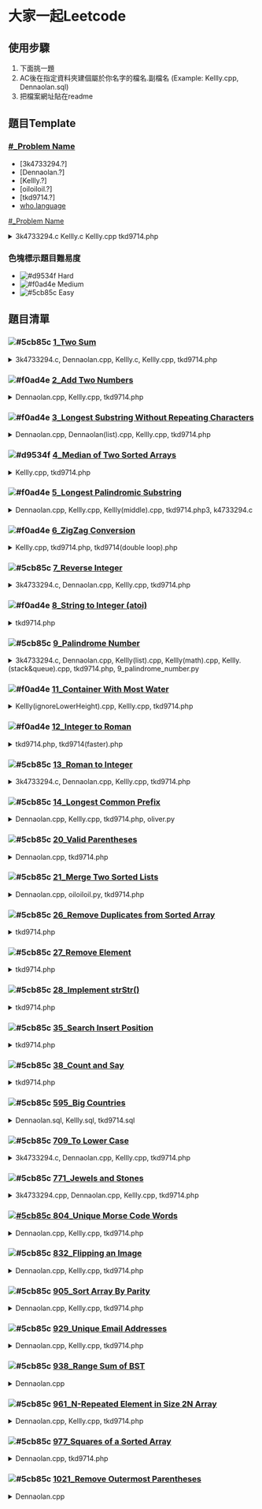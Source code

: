 # 大家一起Leetcode
## 使用步驟
1. 下面挑一題
2. AC後在指定資料夾建個屬於你名字的檔名.副檔名 (Example: Kellly.cpp, Dennaolan.sql)
3. 把檔案網址貼在readme

## 題目Template

### [#_Problem Name](problem.url/)
- [3k4733294.?]
- [Dennaolan.?]
- [Kellly.?]
- [oiloiloil.?]
- [tkd9714.?]
- [who.language](github.code.url/) 

[#_Problem Name](problem.url)
<details>
  <summary>3k4733294.c Kellly.c Kellly.cpp tkd9714.php</summary>

- [who.language](github.code.url/)
</details>

### 色塊標示題目難易度

- ![#d9534f](https://placehold.it/15/d9534f/000000?text=+) Hard
- ![#f0ad4e](https://placehold.it/15/f0ad4e/000000?text=+) Medium
- ![#5cb85c](https://placehold.it/15/5cb85c/000000?text=+) Easy

## 題目清單
### ![#5cb85c](https://placehold.it/15/5cb85c/000000?text=+) [1_Two Sum](https://leetcode.com/problems/two-sum/) 
<details>
	<summary>3k4733294.c, Dennaolan.cpp, Kellly.c, Kellly.cpp, tkd9714.php</summary>

- [3k4733294.c](https://github.com/housemeow/Leetcode/blob/master/1_Two%20Sum/3k4733294.c) 128 ms (**76.77%**), 7.5 MB (**82.55%**)
- [Dennaolan.cpp](https://github.com/housemeow/Leetcode/blob/master/1_Two%20Sum/Dennaolan.cpp) 148 ms (**24.97%**), 9.3 MB (**81.64%**)
- [Kellly.c](https://github.com/housemeow/Leetcode/blob/master/1_Two%20Sum/Kellly.c)
- [Kellly.cpp](https://github.com/housemeow/Leetcode/blob/master/1_Two%20Sum/Kellly.cpp)
- [tkd9714.php](https://github.com/housemeow/Leetcode/blob/master/1_Two%20Sum/tkd9714.php) 156 ms (**57.51%**), 15.9 MB (**43.77%**)
</details>

### ![#f0ad4e](https://placehold.it/15/f0ad4e/000000?text=+) [2_Add Two Numbers](https://leetcode.com/problems/add-two-numbers/)
<details>
	<summary>Dennaolan.cpp, Kellly.cpp, tkd9714.php</summary>
	
- [Dennaolan.cpp](https://github.com/housemeow/Leetcode/blob/master/2_Add%20Two%20Numbers/Dennaolan.cpp) 16 ms (**99.28%**), 10.9 MB (**40.89%**)
- [Kellly.cpp](https://github.com/housemeow/Leetcode/blob/master/2_Add%20Two%20Numbers/Kellly.cpp) 24 ms (**87.83%**), 9.8 MB (**97.72%**)
- [tkd9714.php](https://github.com/housemeow/Leetcode/blob/master/2_Add%20Two%20Numbers/tkd9714.php) 16 ms (**97.34%**), 14.8 MB (**58.16%**)
</details>

### ![#f0ad4e](https://placehold.it/15/f0ad4e/000000?text=+) [3_Longest Substring Without Repeating Characters](https://leetcode.com/problems/longest-substring-without-repeating-characters/)
<details>
	<summary>Dennaolan.cpp, Dennaolan(list).cpp, Kellly.cpp, tkd9714.php</summary>

- [Dennaolan.cpp
](https://github.com/housemeow/Leetcode/blob/master/3_Longest%20Substring%20Without%20Repeating%20Characters/Dennaolan.cpp)
- [Dennaolan(list).cpp
](https://github.com/housemeow/Leetcode/blob/master/3_Longest%20Substring%20Without%20Repeating%20Characters/Dennaolan(list).cpp) 452 ms (**11.00%**), 214.1 MB (**7.87%**)
- [Kellly.cpp](https://github.com/housemeow/Leetcode/blob/master/3_Longest%20Substring%20Without%20Repeating%20Characters/Kellly.cpp)
- [tkd9714.php](https://github.com/housemeow/Leetcode/blob/master/3_Longest%20Substring%20Without%20Repeating%20Characters/tkd9714.php) 20 ms (**90.96%**), 15 MB (**44.41%**)
</details>

### ![#d9534f](https://placehold.it/15/d9534f/000000?text=+) [4_Median of Two Sorted Arrays](https://leetcode.com/problems/median-of-two-sorted-arrays/)
<details>
	<summary>Kellly.cpp, tkd9714.php</summary>
	
- [Kellly.cpp](https://github.com/housemeow/Leetcode/blob/master/4_Median%20of%20Two%20Sorted%20Arrays/Kellly.cpp)
- [tkd9714.php](https://github.com/housemeow/Leetcode/blob/master/4_Median%20of%20Two%20Sorted%20Arrays/tkd9714.php) 36 ms (**90.63%**), 15 MB (**62.18%**)
</details>

### ![#f0ad4e](https://placehold.it/15/f0ad4e/000000?text=+) [5_Longest Palindromic Substring](https://leetcode.com/problems/longest-palindromic-substring/)
<details>
	<summary>Dennaolan.cpp, Kellly.cpp, Kellly(middle).cpp, tkd9714.php3, k4733294.c</summary>
	
- [Dennaolan.cpp](https://github.com/housemeow/Leetcode/blob/master/5_Longest%20Palindromic%20Substring/Dennaolan.cpp) 24 ms (**68.40%**), 52.1 MB (**22.89%**)
- [Kellly.cpp](https://github.com/housemeow/Leetcode/blob/master/5_Longest%20Palindromic%20Substring/Kellly.cpp)
- [Kellly(middle).cpp](https://github.com/housemeow/Leetcode/blob/master/5_Longest%20Palindromic%20Substring/Kellly(middle).cpp)
- [tkd9714.php](https://github.com/housemeow/Leetcode/blob/master/5_Longest%20Palindromic%20Substring/tkd9714.php) 28 ms (**98.09%**), 14.9 MB (**64.03%**)
- [3k4733294.c](https://github.com/housemeow/Leetcode/blob/master/5_Longest%20Palindromic%20Substring/3k4733294.c) 220 ms (**17.41%**), 7.1 MB (**62.68%**)
</details>

### ![#f0ad4e](https://placehold.it/15/f0ad4e/000000?text=+) [6_ZigZag Conversion](https://leetcode.com/problems/zigzag-conversion/)
<details>
	<summary>Kellly.cpp, tkd9714.php, tkd9714(double loop).php</summary>
	
- [Kellly.cpp](https://github.com/housemeow/Leetcode/blob/master/6_ZigZag%20Conversion/Kellly.cpp)
- [tkd9714(double loop).php](https://github.com/housemeow/Leetcode/blob/master/6_ZigZag%20Conversion/tkd9714(double%20loop).php)
- [tkd9714.php](https://github.com/housemeow/Leetcode/blob/master/6_ZigZag%20Conversion/tkd9714.php) 12 ms (**98.59%**), 14.8 MB (**94.74%**)
</details>

### ![#5cb85c](https://placehold.it/15/5cb85c/000000?text=+) [7_Reverse Integer](https://leetcode.com/problems/reverse-integer/)
<details>
	<summary>3k4733294.c, Dennaolan.cpp, Kellly.cpp, tkd9714.php</summary>

- [3k4733294.c](https://github.com/housemeow/Leetcode/blob/master/7_Reverse%20Integer/3k4733294.c) 4 ms (**93.32%**), 6.9 MB (**64.19%**)
- [Dennaolan.cpp](https://github.com/housemeow/Leetcode/blob/master/7_Reverse%20Integer/Dennaolan.cpp)
- [Kellly.cpp](https://github.com/housemeow/Leetcode/blob/master/7_Reverse%20Integer/Kellly.cpp)
- [tkd9714.php](https://github.com/housemeow/Leetcode/blob/master/7_Reverse%20Integer/tkd9714.php) 4 ms (**97.65%**), 14.8 MB (**53.68%**)
</details>

### ![#f0ad4e](https://placehold.it/15/f0ad4e/000000?text=+) [8_String to Integer (atoi)](https://leetcode.com/problems/string-to-integer-atoi/)
<details>
	<summary>tkd9714.php</summary>
	
- [tkd9714.php](https://github.com/housemeow/Leetcode/blob/master/8_String%20to%20Integer%20(atoi)/tkd9714.php) 8 ms (**88.36%**), 14.8 MB (**80.00%**)
</details>

### ![#5cb85c](https://placehold.it/15/5cb85c/000000?text=+) [9_Palindrome Number](https://leetcode.com/problems/palindrome-number/)
<details>
	<summary>3k4733294.c, Dennaolan.cpp, Kellly(list).cpp, Kellly(math).cpp, Kellly.(stack&queue).cpp, tkd9714.php, 9_palindrome_number.py</summary>

- [3k4733294.c](https://github.com/housemeow/Leetcode/blob/master/9_Palindrome%20Number/3k4733294.c) 0 ms (**100%**), 7.2 MB (**78.1%**)
- [Dennaolan.cpp](https://github.com/housemeow/Leetcode/blob/master/9_Palindrome%20Number/Dennaolan.cpp)
- [Kellly(list).cpp](https://github.com/housemeow/Leetcode/blob/master/9_Palindrome%20Number/Kellly(list).cpp)
- [Kellly(math).cpp](https://github.com/housemeow/Leetcode/blob/master/9_Palindrome%20Number/Kellly(math).cpp)
- [Kellly.(stack&queue).cpp](https://github.com/housemeow/Leetcode/blob/master/9_Palindrome%20Number/Kellly.(stack%26queue).cpp)
- [tkd9714.php](https://github.com/housemeow/Leetcode/blob/master/9_Palindrome%20Number/tkd9714.php) 20 ms (**96.82%**), 14.8 MB (**63.36%**)
- [9_palindrome_number.py](https://github.com/housemeow/Leetcode/blob/master/9_Palindrome%20Number/pyhton3/9_palindrome_number.py)
</details>

### ![#f0ad4e](https://placehold.it/15/f0ad4e/000000?text=+) [11_Container With Most Water](https://leetcode.com/problems/container-with-most-water/)
<details>
	<summary>Kellly(ignoreLowerHeight).cpp, Kellly.cpp, tkd9714.php</summary>
	
- [Kellly(ignoreLowerHeight).cpp](https://github.com/housemeow/Leetcode/blob/master/11_Container%20With%20Most%20Water/Kellly(ignoreLowerHeight).cpp)
- [Kellly.cpp](https://github.com/housemeow/Leetcode/blob/master/11_Container%20With%20Most%20Water/Kellly.cpp)
- [tkd9714.php](https://github.com/housemeow/Leetcode/blob/master/11_Container%20With%20Most%20Water/tkd9714.php) 32 ms (**97.14%**), 16.4 MB (**51.22%**)
</details>

### ![#f0ad4e](https://placehold.it/15/f0ad4e/000000?text=+) [12_Integer to Roman](https://leetcode.com/problems/integer-to-roman/)
<details>
	<summary>tkd9714.php, tkd9714(faster).php</summary>
	
- [tkd9714.php](https://github.com/housemeow/Leetcode/blob/master/12_Integer%20to%20Roman/tkd9714.php) 28 ms (**71.60%**), 14.9 MB (**57.14%**)
- [tkd9714(faster).php](https://github.com/housemeow/Leetcode/blob/master/12_Integer%20to%20Roman/tkd9714(faster).php) 12 ms (**95.06%**), 14.7 MB (**58.00%)
</details>

### ![#5cb85c](https://placehold.it/15/5cb85c/000000?text=+) [13_Roman to Integer](https://leetcode.com/problems/roman-to-integer/)
<details>
	<summary>3k4733294.c, Dennaolan.cpp, Kellly.cpp, tkd9714.php</summary>

- [3k4733294.c](https://github.com/housemeow/Leetcode/blob/master/13_Roman%20to%20Integer/3k4733294.c) 8 ms (**87.25%**), 7.2 MB (**55.72%**)
- [Dennaolan.cpp](https://github.com/housemeow/Leetcode/blob/master/13_Roman%20to%20Integer/Dennaolan.cpp)
- [Kellly.cpp](https://github.com/housemeow/Leetcode/blob/master/13_Roman%20to%20Integer/Kellly.cpp)
- [tkd9714.php](https://github.com/housemeow/Leetcode/blob/master/13_Roman%20to%20Integer/tkd9714.php) 16 ms (**91.45%**), 15 MB (**17.07%**)
</details>


### ![#5cb85c](https://placehold.it/15/5cb85c/000000?text=+) [14_Longest Common Prefix](https://leetcode.com/problems/longest-common-prefix/)
<details>
	<summary>Dennaolan.cpp, Kellly.cpp, tkd9714.php, oliver.py</summary>

- [Dennaolan.cpp](https://github.com/housemeow/Leetcode/blob/master/14_Longest%20Common%20Prefix/Dennaolan.cpp)
- [Kellly.cpp](https://github.com/housemeow/Leetcode/blob/master/14_Longest%20Common%20Prefix/Kellly.cpp)
- [tkd9714.php](https://github.com/housemeow/Leetcode/blob/master/14_Longest%20Common%20Prefix/tkd9714.php) 0 ms (**100%**), 14.8 MB (**87.59%**)
- [oliver.py](https://github.com/housemeow/Leetcode/blob/master/14_Longest%20Common%20Prefix/oliver.py)
- [3k4733294.c](https://github.com/housemeow/Leetcode/blob/master/14_Longest%20Common%20Prefix/3k4733294.c) 0 ms (**100%**), 7.3 MB (**45.72%**)
  </details>
  
### ![#5cb85c](https://placehold.it/15/5cb85c/000000?text=+) [20_Valid Parentheses](https://leetcode.com/problems/valid-parentheses/)
<details>
	<summary>Dennaolan.cpp, tkd9714.php</summary>

- [Dennaolan.cpp](https://github.com/housemeow/Leetcode/blob/master/20_Valid%20Parentheses/Dennaolan.cpp)
- [tkd9714.php](https://github.com/housemeow/Leetcode/blob/master/20_Valid%20Parentheses/tkd9714.php) 8 ms (**92.02%**), 14.9 MB (**70.70%**)
</details>

### ![#5cb85c](https://placehold.it/15/5cb85c/000000?text=+) [21_Merge Two Sorted Lists](https://leetcode.com/problems/merge-two-sorted-lists/)
<details>
	<summary>Dennaolan.cpp, oiloiloil.py, tkd9714.php</summary>

- [Dennaolan.cpp](https://github.com/housemeow/Leetcode/blob/master/21_Merge%20Two%20Sorted%20Lists/Dennaolan.cpp)
- [oiloiloil.py](https://github.com/housemeow/Leetcode/blob/master/21_Merge%20Two%20Sorted%20Lists/oiloiloil.py)
- [tkd9714.php](https://github.com/housemeow/Leetcode/blob/master/21_Merge%20Two%20Sorted%20Lists/tkd9714.php) 4 ms (**95.49%**), 14.9 MB (**37.35%**)
</details>

### ![#5cb85c](https://placehold.it/15/5cb85c/000000?text=+) [26_Remove Duplicates from Sorted Array](https://leetcode.com/problems/remove-duplicates-from-sorted-array/)
<details>
	<summary>tkd9714.php</summary>

- [tkd9714.php](https://github.com/housemeow/Leetcode/blob/master/26_Remove%20Duplicates%20from%20Sorted%20Array/tkd9714.php) 20 ms (**96.59%**), 17.6 MB (**12.04%**)
</details>

### ![#5cb85c](https://placehold.it/15/5cb85c/000000?text=+) [27_Remove Element](https://leetcode.com/problems/remove-element/)
<details>
	<summary>tkd9714.php</summary>

- [tkd9714.php](https://github.com/housemeow/Leetcode/blob/master/27_Remove%20Element/tkd9714.php) 8 ms (**85.62%**), 14.7 MB (**89.01%**)
</details>

### ![#5cb85c](https://placehold.it/15/5cb85c/000000?text=+) [28_Implement strStr()](https://leetcode.com/problems/implement-strstr/)
<details>
	<summary>tkd9714.php</summary>

- [tkd9714.php](https://github.com/housemeow/Leetcode/blob/master/28_Implement%20strStr()/tkd9714.php) 8 ms (**88.33%**), 14.9 MB (**74.65%**)
</details>

### ![#5cb85c](https://placehold.it/15/5cb85c/000000?text=+) [35_Search Insert Position](https://leetcode.com/problems/search-insert-position/)
<details>
	<summary>tkd9714.php</summary>

- [tkd9714.php](https://github.com/housemeow/Leetcode/blob/master/35_Search%20Insert%20Position/tkd9714.php) 12 ms (**90.20%**), 16 MB (**18.52%**)
</details>

### ![#5cb85c](https://placehold.it/15/5cb85c/000000?text=+) [38_Count and Say](https://leetcode.com/problems/count-and-say/)
<details>
	<summary>tkd9714.php</summary>

- [tkd9714.php](https://github.com/housemeow/Leetcode/blob/master/38_Count%20and%20Say/tkd9714.php) 4 ms (**98.39%**), 14.8 MB (**65.00%**)
</details>

### ![#5cb85c](https://placehold.it/15/5cb85c/000000?text=+) [595_Big Countries](https://leetcode.com/problems/big-countries/)

<details>
	<summary>Dennaolan.sql, Kellly.sql, tkd9714.sql</summary>

- [Dennaolan.sql](https://github.com/housemeow/Leetcode/blob/master/595_Big%20Countries/Dennaolan.sql)
- [Kellly.sql](https://github.com/housemeow/Leetcode/blob/master/595_Big%20Countries/Kellly.sql)
- [tkd9714.sql](https://github.com/housemeow/Leetcode/blob/master/595_Big%20Countries/tkd9714.sql) 128 ms (**93.28%**)
</details>


### ![#5cb85c](https://placehold.it/15/5cb85c/000000?text=+) [709_To Lower Case](https://leetcode.com/problems/to-lower-case/)
<details>
	<summary>3k4733294.c, Dennaolan.cpp, Kellly.cpp, tkd9714.php</summary>

- [3k4733294.c](https://github.com/housemeow/Leetcode/blob/master/709_To%20Lower%20Case/3k4733294.c) 0 ms (**100%**), 6.9 MB (**5.06%**)
- [Dennaolan.cpp](https://github.com/housemeow/Leetcode/blob/master/709_To%20Lower%20Case/Dennaolan.cpp)
- [Kellly.cpp](https://github.com/housemeow/Leetcode/blob/master/709_To%20Lower%20Case/Kellly.cpp)
- [tkd9714.php](https://github.com/housemeow/Leetcode/blob/master/709_To%20Lower%20Case/tkd9714.php)
</details>


### ![#5cb85c](https://placehold.it/15/5cb85c/000000?text=+) [771_Jewels and Stones](https://leetcode.com/problems/jewels-and-stones/)
<details>
	<summary>3k4733294.cpp, Dennaolan.cpp, Kellly.cpp, tkd9714.php</summary>

- [3k4733294.cpp](https://github.com/housemeow/Leetcode/blob/master/771_Jewels%20and%20Stones/3k4733294.cpp) 24 ms (**87.83%**), 8.5 MB (**66.26%**)
- [Dennaolan.cpp](https://github.com/housemeow/Leetcode/blob/master/771_Jewels%20and%20Stones/Dennaolan.cpp)
- [Kellly.cpp](https://github.com/housemeow/Leetcode/blob/master/771_Jewels%20and%20Stones/Kellly.cpp)
- [tkd9714.php](https://github.com/housemeow/Leetcode/blob/master/771_Jewels%20and%20Stones/tkd9714.php)
</details>


### [![#5cb85c](https://placehold.it/15/5cb85c/000000?text=+) 804_Unique Morse Code Words](https://leetcode.com/problems/unique-morse-code-words/)
<details>
	<summary>Dennaolan.cpp, Kellly.cpp, tkd9714.php</summary>

- [Dennaolan.cpp](https://github.com/housemeow/Leetcode/blob/master/804_Unique%20Morse%20Code%20Words/Dennaolan.cpp)
- [Kellly.cpp](https://github.com/housemeow/Leetcode/blob/master/804_Unique%20Morse%20Code%20Words/Kellly.cpp)
- [tkd9714.php](https://github.com/housemeow/Leetcode/blob/master/804_Unique%20Morse%20Code%20Words/tkd9714.php)
</details>


### ![#5cb85c](https://placehold.it/15/5cb85c/000000?text=+) [832_Flipping an Image](https://leetcode.com/problems/flipping-an-image/)
<details>
	<summary>Dennaolan.cpp, Kellly.cpp, tkd9714.php</summary>

- [Dennaolan.cpp](https://github.com/housemeow/Leetcode/blob/master/832_Flipping%20an%20Image/Dennaolan.cpp)
- [Kellly.cpp](https://github.com/housemeow/Leetcode/blob/master/832_Flipping%20an%20Image/Kellly.cpp)
- [tkd9714.php](https://github.com/housemeow/Leetcode/blob/master/832_Flipping%20an%20Image/tkd9714.php)
</details>


### ![#5cb85c](https://placehold.it/15/5cb85c/000000?text=+) [905_Sort Array By Parity](https://leetcode.com/problems/sort-array-by-parity/)
<details>
	<summary>Dennaolan.cpp, Kellly.cpp, tkd9714.php</summary>

- [Dennaolan.cpp](https://github.com/housemeow/Leetcode/blob/master/905_Sort%20Array%20By%20Parity/Dennaolan.cpp)
- [Kellly.cpp](https://github.com/housemeow/Leetcode/blob/master/905_Sort%20Array%20By%20Parity/Kellly.cpp)
- [tkd9714.php](https://github.com/housemeow/Leetcode/blob/master/905_Sort%20Array%20By%20Parity/tkd9714.php)
</details>


### ![#5cb85c](https://placehold.it/15/5cb85c/000000?text=+) [929_Unique Email Addresses](https://leetcode.com/problems/unique-email-addresses/)
<details>
	<summary>Dennaolan.cpp, Kellly.cpp, tkd9714.php</summary>

- [Dennaolan.cpp](https://github.com/housemeow/Leetcode/blob/master/929_Unique%20Email%20Addresses/Dennaolan.cpp)
- [Kellly.cpp](https://github.com/housemeow/Leetcode/blob/master/929_Unique%20Email%20Addresses/Kellly.cpp)
- [tkd9714.php](https://github.com/housemeow/Leetcode/blob/master/929_Unique%20Email%20Addresses/tkd9714.php)
</details>


### ![#5cb85c](https://placehold.it/15/5cb85c/000000?text=+) [938_Range Sum of BST](https://leetcode.com/problems/range-sum-of-bst/)
<details>
	<summary>Dennaolan.cpp</summary>

- [Dennaolan.cpp](https://github.com/housemeow/Leetcode/blob/master/938_Range%20Sum%20of%20BST/Dennaolan.cppp)
</details>


### ![#5cb85c](https://placehold.it/15/5cb85c/000000?text=+) [961_N-Repeated Element in Size 2N Array](https://leetcode.com/problems/n-repeated-element-in-size-2n-array/)
<details>
	<summary>Dennaolan.cpp, Kellly.cpp, tkd9714.php</summary>

- [Dennaolan.cpp](https://github.com/housemeow/Leetcode/blob/master/961_N-Repeated%20Element%20in%20Size%202N%20Array/Dennaolan.cpp)
- [Kellly.cpp](https://github.com/housemeow/Leetcode/blob/master/961_N-Repeated%20Element%20in%20Size%202N%20Array/Kellly.cpp)
- [tkd9714.php](https://github.com/housemeow/Leetcode/blob/master/961_N-Repeated%20Element%20in%20Size%202N%20Array/tkd9714.php)
</details>


### ![#5cb85c](https://placehold.it/15/5cb85c/000000?text=+) [977_Squares of a Sorted Array](https://leetcode.com/problems/squares-of-a-sorted-array/)
<details>
	<summary>Dennaolan.cpp, tkd9714.php</summary>

- [Dennaolan.cpp](https://github.com/housemeow/Leetcode/blob/master/977_Squares%20of%20a%20Sorted%20Array/Dennaolan.cpp)
- [tkd9714.php](https://github.com/housemeow/Leetcode/blob/master/977_Squares%20of%20a%20Sorted%20Array/tkd9714.php)
</details>


### ![#5cb85c](https://placehold.it/15/5cb85c/000000?text=+) [1021_Remove Outermost Parentheses](https://leetcode.com/problems/remove-outermost-parentheses/)
<details>
	<summary>Dennaolan.cpp</summary>

- [Dennaolan.cpp](https://github.com/housemeow/Leetcode/blob/master/1021_Remove%20Outermost%20Parentheses/Dennaolan.cpp)

</details>

